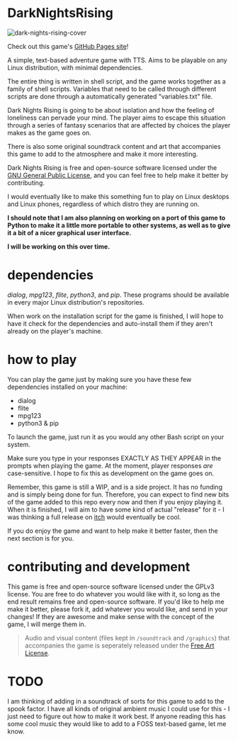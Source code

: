 # DarkNightsRising

![dark-nights-rising-cover](https://github.com/rav3ndust/DarkNightsRising/assets/35274771/ba01135b-6490-497b-88d3-d03b8abe7384)

Check out this game's [GitHub Pages site](https://rav3ndust.github.io/DarkNightsRising)!

A simple, text-based adventure game with TTS. Aims to be playable on any Linux distribution, with minimal dependencies.

The entire thing is written in shell script, and the game works together as a family of shell scripts. 
Variables that need to be called through different scripts are done through a automatically generated "variables.txt" file. 

Dark Nights Rising is going to be about isolation and how the feeling of loneliness can pervade your mind. The player aims to escape this situation through a series of fantasy scenarios that are affected by choices the player makes as the game goes on. 

There is also some original soundtrack content and art that accompanies this game to add to the atmosphere and make it more interesting. 

Dark Nights Rising is free and open-source software licensed under the [GNU General Public License](https://www.gnu.org/licenses/gpl-3.0.en.html), and you can feel free to help make it better by contributing. 

I would eventually like to make this something fun to play on Linux desktops and Linux phones, regardless of which distro they are running on.

**I should note that I am also planning on working on a port of this game to Python to make it a little more portable to other systems, as well as to give it a bit of a nicer graphical user interface.**

**I will be working on this over time.**

# dependencies

*dialog*, *mpg123*, *flite*, *python3*, and *pip*. These programs should be available in every major Linux distribution's repositories. 

When work on the installation script for the game is finished, I will hope to have it check for the dependencies and auto-install them if they aren't already on the player's machine. 

# how to play

You can play the game just by making sure you have these few dependencies installed on your machine: 

- dialog
- flite
- mpg123
- python3 & pip 

To launch the game, just run it as you would any other Bash script on your system. 

Make sure you type in your responses EXACTLY AS THEY APPEAR in the prompts when playing the game. At the moment, player responses *are* case-sensitive. I hope to fix this as development on the game goes on. 

Remember, this game is still a WIP, and is a side project. It has no funding and is simply being done for fun. Therefore, you can expect to find new bits of the game added to this repo every now and then if you enjoy playing it. When it is finished, I will aim to have some kind of actual "release" for it - I was thinking a full release on [itch](https://itch.io) would eventually be cool. 

If you do enjoy the game and want to help make it better faster, then the next section is for you. 

# contributing and development

This game is free and open-source software licensed under the GPLv3 license. You are free to do whatever you would like with it, so long as the end result remains free and open-source software. If you'd like to help me make it better, please fork it, add whatever you would like, and send in your changes! If they are awesome and make sense with the concept of the game, I will merge them in. 

> Audio and visual content (files kept in `/soundtrack` and `/graphics`) that accompanies the game is seperately released under the [Free Art License](https://artlibre.org/licence/lal/en/). 

# TODO

I am thinking of adding in a soundtrack of sorts for this game to add to the spook factor. I have all kinds of original ambient music I could use for this - I just need to figure out how to make it work best. If anyone reading this has some cool music they would like to add to a FOSS text-based game, let me know. 
